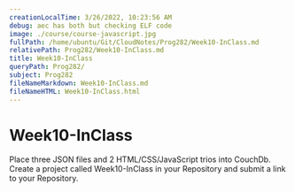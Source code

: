 ```yaml
---
creationLocalTime: 3/26/2022, 10:23:56 AM
debug: aec has both but checking ELF code
image: ./course/course-javascript.jpg
fullPath: /home/ubuntu/Git/CloudNotes/Prog282/Week10-InClass.md
relativePath: Prog282/Week10-InClass.md
title: Week10-InClass
queryPath: Prog282/
subject: Prog282
fileNameMarkdown: Week10-InClass.md
fileNameHTML: Week10-InClass.html
---
```



<!-- toc -->
<!-- tocstop -->

Week10-InClass
==============

Place three JSON files and 2 HTML/CSS/JavaScript trios into CouchDb. Create
a project called Week10-InClass in your Repository and submit a link to 
your Repository.
